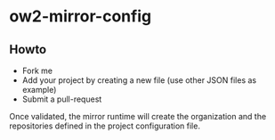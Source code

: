 # ow2-mirror-config

## Howto

- Fork me
- Add your project by creating a new file (use other JSON files as example)
- Submit a pull-request

Once validated, the mirror runtime will create the organization and the repositories defined in the project configuration file.
